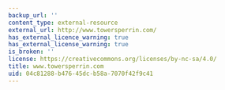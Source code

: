 ```yaml
---
backup_url: ''
content_type: external-resource
external_url: http://www.towersperrin.com/
has_external_licence_warning: true
has_external_license_warning: true
is_broken: ''
license: https://creativecommons.org/licenses/by-nc-sa/4.0/
title: www.towersperrin.com
uid: 04c81288-b476-45dc-b58a-7070f42f9c41
---
```

